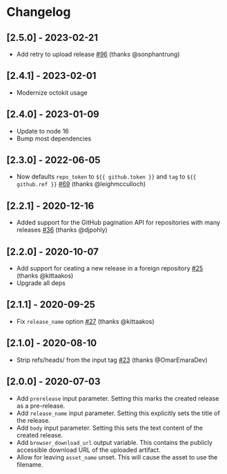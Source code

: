 # Changelog

## [2.5.0] - 2023-02-21
- Add retry to upload release [#96](https://github.com/svenstaro/upload-release-action/pull/96) (thanks @sonphantrung)

## [2.4.1] - 2023-02-01
- Modernize octokit usage

## [2.4.0] - 2023-01-09
- Update to node 16
- Bump most dependencies

## [2.3.0] - 2022-06-05
- Now defaults `repo_token` to `${{ github.token }}` and `tag` to `${{ github.ref }}` [#69](https://github.com/svenstaro/upload-release-action/pull/69) (thanks @leighmcculloch)

## [2.2.1] - 2020-12-16
- Added support for the GitHub pagination API for repositories with many releases [#36](https://github.com/svenstaro/upload-release-action/pull/36) (thanks @djpohly)

## [2.2.0] - 2020-10-07
- Add support for ceating a new release in a foreign repository [#25](https://github.com/svenstaro/upload-release-action/pull/25) (thanks @kittaakos)
- Upgrade all deps

## [2.1.1] - 2020-09-25
- Fix `release_name` option [#27](https://github.com/svenstaro/upload-release-action/pull/27) (thanks @kittaakos)

## [2.1.0] - 2020-08-10
- Strip refs/heads/ from the input tag [#23](https://github.com/svenstaro/upload-release-action/pull/23) (thanks @OmarEmaraDev)

## [2.0.0] - 2020-07-03
- Add `prerelease` input parameter. Setting this marks the created release as a pre-release.
- Add `release_name` input parameter. Setting this explicitly sets the title of the release.
- Add `body` input parameter. Setting this sets the text content of the created release.
- Add `browser_download_url` output variable. This contains the publicly accessible download URL of the uploaded artifact.
- Allow for leaving `asset_name` unset. This will cause the asset to use the filename.
